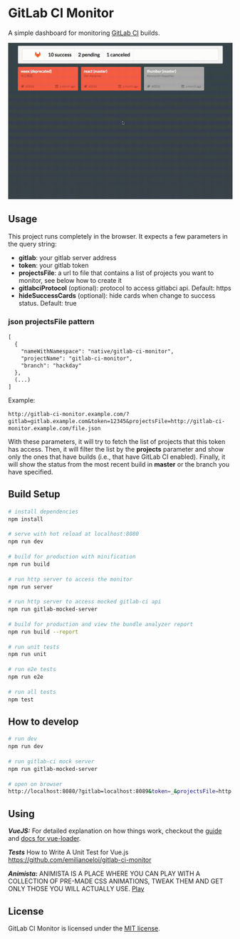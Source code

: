 # GitLab CI Monitor

A simple dashboard for monitoring [GitLab CI][gitlab-ci] builds.

[gitlab-ci]: https://about.gitlab.com/gitlab-ci/


![Example][example]

[example]: gitlab-ci-monitor-example-3.1.gif


## Usage

This project runs completely in the browser. It expects a few parameters
in the query string:

- **gitlab**: your gitlab server address
- **token**: your gitlab token
- **projectsFile**: a url to file that contains a list of projects you want to monitor, see below how to create it
- **gitlabciProtocol** (optional): protocol to access gitlabci api. Default: https
- **hideSuccessCards** (optional): hide cards when change to success status. Default: true

### json projectsFile pattern

```
[
  {
    "nameWithNamespace": "native/gitlab-ci-monitor",
    "projectName": "gitlab-ci-monitor",
    "branch": "hackday"
  },
  (...)
]
```

Example:

```
http://gitlab-ci-monitor.example.com/?gitlab=gitlab.example.com&token=12345&projectsFile=http://gitlab-ci-monitor.example.com/file.json
```

With these parameters, it will try to fetch the list of projects that this
token has access. Then, it will filter the list by the **projects** parameter
and show only the ones that have builds (i.e., that have GitLab CI enabled).
Finally, it will show the status from the most recent build in **master**
or the branch you have specified.

## Build Setup

``` bash
# install dependencies
npm install

# serve with hot reload at localhost:8080
npm run dev

# build for production with minification
npm run build

# run http server to access the monitor
npm run server

# run http server to access mocked gitlab-ci api
npm run gitlab-mocked-server

# build for production and view the bundle analyzer report
npm run build --report

# run unit tests
npm run unit

# run e2e tests
npm run e2e

# run all tests
npm test
```

## How to develop

```bash
# run dev
npm run dev

# run gitlab-ci mock server
npm run gitlab-mocked-server

# open on browser
http://localhost:8080/?gitlab=localhost:8089&token=_&projectsFile=http://localhost:8080/static/file.json&gitlabciProtocol=http

``` 

## Using 

***VueJS:*** For detailed explanation on how things work, checkout the [guide](http://vuejs-templates.github.io/webpack/) and [docs for vue-loader](http://vuejs.github.io/vue-loader).

***Tests*** How to Write A Unit Test for Vue.js https://github.com/emilianoeloi/gitlab-ci-monitor

***Animista:*** ANIMISTA IS A PLACE WHERE YOU CAN PLAY WITH A COLLECTION OF PRE-MADE CSS ANIMATIONS, TWEAK THEM AND GET ONLY THOSE YOU WILL ACTUALLY USE.
[Play](http://animista.net/about)

## License

GitLab CI Monitor is licensed under the [MIT license](LICENSE).
